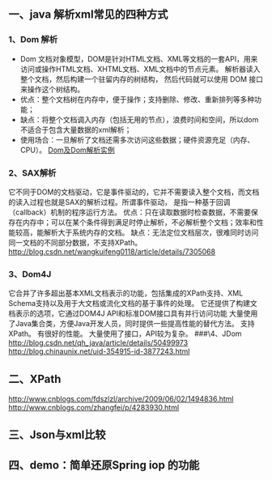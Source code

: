 
## 一、java 解析xml常见的四种方式
### 1、Dom 解析
  * Dom 文档对象模型，DOM是针对HTML文档、XML等文档的一套API，用来访问或操作HTML文档、XHTML文档、XML文档中的节点元素。
解析器读入整个文档，然后构建一个驻留内存的树结构， 然后代码就可以使用 DOM 接口来操作这个树结构。
  * 优点：整个文档树在内存中，便于操作；支持删除、修改、重新排列等多种功能；
  * 缺点：将整个文档调入内存（包括无用的节点），浪费时间和空间，所以dom不适合于包含大量数据的xml解析；
  * 使用场合：一旦解析了文档还需多次访问这些数据；硬件资源充足（内存、CPU）。
  [Dom及Dom解析实例](http://blog.csdn.net/zp357252539/article/details/48084509)
### 2、SAX解析
  它不同于DOM的文档驱动，它是事件驱动的，它并不需要读入整个文档，而文档的读入过程也就是SAX的解析过程。所谓事件驱动，
是指一种基于回调（callback）机制的程序运行方法。
  优点：只在读取数据时检查数据，不需要保存在内存中；可以在某个条件得到满足时停止解析，不必解析整个文档；效率和性能较高，能解析大于系统内存的文档。
  缺点：无法定位文档层次，很难同时访问同一文档的不同部分数据，不支持XPath。
  http://blog.csdn.net/wangkuifeng0118/article/details/7305068
### 3、Dom4J
  它合并了许多超出基本XML文档表示的功能，包括集成的XPath支持、XML Schema支持以及用于大文档或流化文档的基于事件的处理。
它还提供了构建文档表示的选项，它通过DOM4J API和标准DOM接口具有并行访问功能
  大量使用了Java集合类，方便Java开发人员，同时提供一些提高性能的替代方法。
  支持XPath。
  有很好的性能。
  大量使用了接口，API较为复杂。
###\4、JDom
  http://blog.csdn.net/qh_java/article/details/50499973
  http://blog.chinaunix.net/uid-354915-id-3877243.html
## 二、XPath
  http://www.cnblogs.com/fdszlzl/archive/2009/06/02/1494836.html
  http://www.cnblogs.com/zhangfei/p/4283930.html
## 三、Json与xml比较
  
## 四、demo：简单还原Spring iop 的功能
